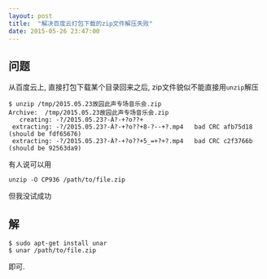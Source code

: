 ```yaml
---
layout: post
title:  "解决百度云打包下载的zip文件解压失败"
date: 2015-05-26 23:47:00
---
```


## 问题

从百度云上, 直接打包下载某个目录回来之后, zip文件貌似不能直接用`unzip`解压

    $ unzip /tmp/2015.05.23故园此声专场音乐会.zip 
    Archive:  /tmp/2015.05.23故园此声专场音乐会.zip
       creating: -?/2015.05.23?-Ȧ?-+?ο??+
     extracting: -?/2015.05.23?-Ȧ?-+?ο??+8-?--+?.mp4   bad CRC afb75d18  (should be fdf65676)
     extracting: -?/2015.05.23?-Ȧ?-+?ο??+5_=+?+?.mp4   bad CRC c2f3766b  (should be 92563da9)



有人说可以用

    unzip -O CP936 /path/to/file.zip

但我没试成功


## 解

    $ sudo apt-get install unar
    $ unar /path/to/file.zip

即可.


